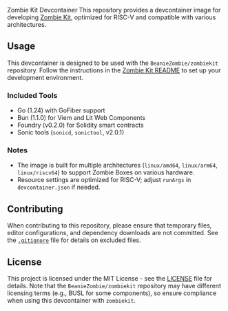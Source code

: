 Zombie Kit Devcontainer
 This repository provides a devcontainer image for developing [Zombie Kit](https://github.com/BeanieZombie/zombiekit), optimized for RISC-V and compatible with various architectures.

 ## Usage

 This devcontainer is designed to be used with the `BeanieZombie/zombiekit` repository. Follow the instructions in the [Zombie Kit README](https://github.com/BeanieZombie/zombiekit/blob/main/README.md) to set up your development environment.

 ### Included Tools
 - Go (1.24) with GoFiber support
 - Bun (1.1.0) for Viem and Lit Web Components
 - Foundry (v0.2.0) for Solidity smart contracts
 - Sonic tools (`sonicd`, `sonictool`, v2.0.1)

 ### Notes
 - The image is built for multiple architectures (`linux/amd64`, `linux/arm64`, `linux/riscv64`) to support Zombie Boxes on various hardware.
 - Resource settings are optimized for RISC-V; adjust `runArgs` in `devcontainer.json` if needed.

 ## Contributing

 When contributing to this repository, please ensure that temporary files, editor configurations, and dependency downloads are not committed. See the [`.gitignore`](./.gitignore) file for details on excluded files.

 ## License

 This project is licensed under the MIT License - see the [LICENSE](LICENSE) file for details. Note that the `BeanieZombie/zombiekit` repository may have different licensing terms (e.g., BUSL for some components), so ensure compliance when using this devcontainer with `zombiekit`.